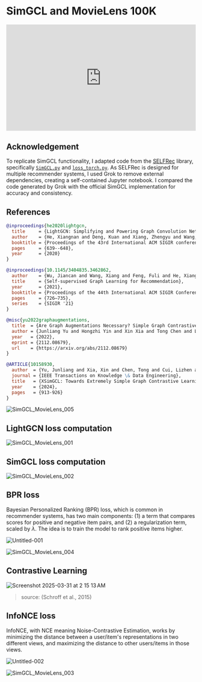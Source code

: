 # SimGCL and MovieLens 100K

<head>
  <link rel="stylesheet" href="https://cdn.jsdelivr.net/npm/katex@0.16.8/dist/katex.min.css">
  <script src="https://cdn.jsdelivr.net/npm/katex@0.16.8/dist/katex.min.js"></script>
  <script src="https://cdn.jsdelivr.net/npm/katex@0.16.8/dist/contrib/auto-render.min.js"></script>
</head>

<div style="position: relative; padding-bottom: 56.25%; height: 0; overflow: hidden;">
  <iframe style="position: absolute; top: 0; left: 0; width: 100%; height: 100%;" src="https://www.youtube.com/embed/G6c6zk0RhRM" frameborder="0" allowfullscreen></iframe>
</div>

## Acknowledgement

To replicate SimGCL functionality, I adapted code from the [SELFRec](https://github.com/Coder-Yu/SELFRec/tree/144e6bc7afd22f667d45348c6c612ae1a2a41220) library, specifically [`SimGCL.py`](https://github.com/Coder-Yu/SELFRec/blob/main/model/graph/SimGCL.py) and [`loss_torch.py`](https://github.com/Coder-Yu/SELFRec/blob/main/util/loss_torch.py). As SELFRec is designed for multiple recommender systems, I used Grok to remove external dependencies, creating a self-contained Jupyter notebook. I compared the code generated by Grok with the official SimGCL implementation for accuracy and consistency.

## References

```bibtex
@inproceedings{he2020lightgcn,
  title     = {LightGCN: Simplifying and Powering Graph Convolution Network for Recommendation},
  author    = {He, Xiangnan and Deng, Kuan and Xiang, Zhengyu and Wang, Yan and Liu, Yongdong and Chua, Tat-Seng},
  booktitle = {Proceedings of the 43rd International ACM SIGIR conference on research and development in Information Retrieval},
  pages     = {639--648},
  year      = {2020}
}
```

```bibtex
@inproceedings{10.1145/3404835.3462862,
  author    = {Wu, Jiancan and Wang, Xiang and Feng, Fuli and He, Xiangnan and Chen, Liang and Lian, Jianxun and Xie, Xing},
  title     = {Self-supervised Graph Learning for Recommendation},
  year      = {2021},
  booktitle = {Proceedings of the 44th International ACM SIGIR Conference on Research and Development in Information Retrieval},
  pages     = {726–735},
  series    = {SIGIR '21}
}
```

```bibtex
@misc{yu2022graphaugmentations,
  title  = {Are Graph Augmentations Necessary? Simple Graph Contrastive Learning for Recommendation}, 
  author = {Junliang Yu and Hongzhi Yin and Xin Xia and Tong Chen and Lizhen Cui and Quoc Viet Hung Nguyen},
  year   = {2022},
  eprint = {2112.08679},
  url    = {https://arxiv.org/abs/2112.08679}
}
```

```bibtex
@ARTICLE{10158930,
  author  = {Yu, Junliang and Xia, Xin and Chen, Tong and Cui, Lizhen and Hung, Nguyen Quoc Viet and Yin, Hongzhi},
  journal = {IEEE Transactions on Knowledge \& Data Engineering},
  title   = {XSimGCL: Towards Extremely Simple Graph Contrastive Learning for Recommendation},
  year    = {2024},
  pages   = {913-926}
}
```

![SimGCL_MovieLens_005](https://github.com/user-attachments/assets/39e5551c-98fa-4122-a592-f122853c518e)

## LightGCN loss computation

![SimGCL_MovieLens_001](https://github.com/user-attachments/assets/5c1fec6e-299c-4ebc-a0c0-bfd5258064d7)


## SimGCL loss computation

![SimGCL_MovieLens_002](https://github.com/user-attachments/assets/69aed4c7-34b0-4320-8624-9e8bf8c9c744)

## BPR loss

Bayesian Personalized Ranking (BPR) loss, which is common in recommender systems, has two main components: (1) a term that compares scores for positive and negative item pairs, and (2) a regularization term, scaled by $\lambda$. The idea is to train the model to rank positive items higher.

![Untitled-001](https://github.com/user-attachments/assets/d27360c1-3b9c-457a-b5d0-c894b429228a)

![SimGCL_MovieLens_004](https://github.com/user-attachments/assets/329b904f-ca80-43d5-bd18-60cd295684d3)

## Contrastive Learning

![Screenshot 2025-03-31 at 2 15 13 AM](https://github.com/user-attachments/assets/19c3d5e8-c65a-4cf7-a4ad-bff3c572fb1e)
> source: (Schroff et al., 2015)

## InfoNCE loss

InfoNCE, with NCE meaning Noise-Contrastive Estimation, works by minimizing the distance between a user/item's representations in two different views, and maximizing the distance to other users/items in those views.

![Untitled-002](https://github.com/user-attachments/assets/a62597e5-5785-46cc-bba8-216bb78d3d98)

![SimGCL_MovieLens_003](https://github.com/user-attachments/assets/aac0a1b3-e7ec-4dfb-837d-fcbe07051274)


<script>
  document.addEventListener("DOMContentLoaded", function() {
    renderMathInElement(document.body, {
      delimiters: [
        {left: '$$', right: '$$', display: true}, // Display math (e.g., equations on their own line)
        {left: '$', right: '$', display: false},  // Inline math (e.g., within a sentence)
        {left: '\\(', right: '\\)', display: false}, // Another way to write inline math
        {left: '\\[', right: '\\]', display: true}   // Another way to write display math
      ]
    });
  });
</script>
